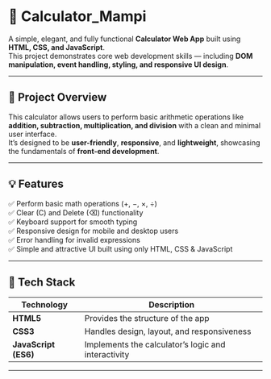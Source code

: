 # 🧮 Calculator_Mampi

A simple, elegant, and fully functional **Calculator Web App** built using **HTML, CSS, and JavaScript**.  
This project demonstrates core web development skills — including **DOM manipulation, event handling, styling, and responsive UI design**.

---

## 📝 Project Overview
This calculator allows users to perform basic arithmetic operations like **addition, subtraction, multiplication, and division** with a clean and minimal user interface.  
It’s designed to be **user-friendly**, **responsive**, and **lightweight**, showcasing the fundamentals of **front-end development**.

---

## 💡 Features

✅ Perform basic math operations (+, −, ×, ÷)  
✅ Clear (C) and Delete (⌫) functionality  
✅ Keyboard support for smooth typing  
✅ Responsive design for mobile and desktop users  
✅ Error handling for invalid expressions  
✅ Simple and attractive UI built using only HTML, CSS & JavaScript  

---

## 🧱 Tech Stack

| Technology | Description |
|-------------|-------------|
| **HTML5**   | Provides the structure of the app |
| **CSS3**    | Handles design, layout, and responsiveness |
| **JavaScript (ES6)** | Implements the calculator’s logic and interactivity |

---

